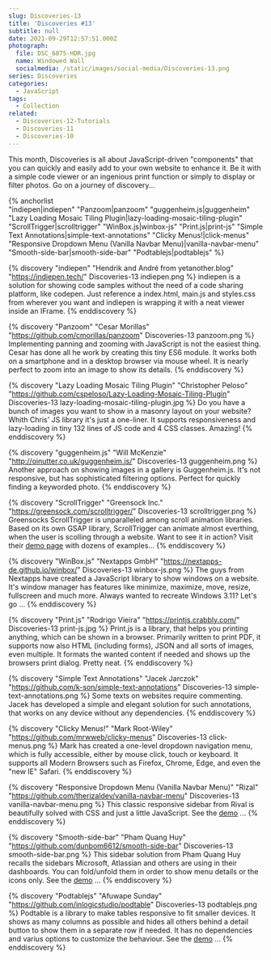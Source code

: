 ```yaml
---
slug: Discoveries-13
title: 'Discoveries #13'
subtitle: null
date: 2021-09-29T12:57:51.000Z
photograph:
  file: DSC_6875-HDR.jpg
  name: Windowed Wall
  socialmedia: /static/images/social-media/Discoveries-13.png
series: Discoveries
categories:
  - JavaScript
tags:
  - Collection
related:
  - Discoveries-12-Tutorials
  - Discoveries-11
  - Discoveries-10
---
```


This month, Discoveries is all about JavaScript-driven "components" that you can quickly and easily add to your own website to enhance it. Be it with a simple code viewer or an ingenious print function or simply to display or filter photos. Go on a journey of discovery...

{% anchorlist  
  "indiepen|indiepen"
  "Panzoom|panzoom"
  "guggenheim.js|guggenheim"
  "Lazy Loading Mosaic Tiling Plugin|lazy-loading-mosaic-tiling-plugin"
  "ScrollTrigger|scrolltrigger"
  "WinBox.js|winbox-js"
  "Print.js|print-js"
  "Simple Text Annotations|simple-text-annotations"
  "Clicky Menus!|click-menus"
  "Responsive Dropdown Menu (Vanilla Navbar Menu)|vanilla-navbar-menu"
  "Smooth-side-bar|smooth-side-bar"
  "Podtablejs|podtablejs"
%}

<!-- more -->

{% discovery "indiepen" "Hendrik and André from yetanother.blog" "https://indiepen.tech/" Discoveries-13 indiepen.png %}
indiepen is a solution for showing code samples without the need of a code sharing platform, like codepen. Just reference a index.html, main.js and styles.css from wherever you want and indiepen is wrapping it with a neat viewer inside an IFrame.
{% enddiscovery %}

{% discovery "Panzoom" "Cesar Morillas" "https://github.com/cmorillas/panzoom" Discoveries-13 panzoom.png %}
Implementing panning and zooming with JavaScript is not the easiest thing. Cesar has done all he work by creating this tiny ES6 module. It works both on a smartphone and in a desktop browser via mouse wheel. It is nearly perfect to zoom into an image to show its details.
{% enddiscovery %}

{% discovery "Lazy Loading Mosaic Tiling Plugin" "Christopher Peloso" "https://github.com/cspeloso/Lazy-Loading-Mosaic-Tiling-Plugin" Discoveries-13 lazy-loading-mosaic-tiling-plugin.jpg %}
Do you have a bunch of images you want to show in a masonry layout on your website? Whith Chris' JS library it's just a one-liner. It supports responsiveness and lazy-loading in tiny 132 lines of JS code and 4 CSS classes. Amazing!
{% enddiscovery %}

{% discovery "guggenheim.js" "Will McKenzie" "http://oinutter.co.uk/guggenheim.js/" Discoveries-13 guggenheim.png %}
Another approach on showing images in a gallery is Guggenheim.js. It's not responsive, but has sophisticated filtering options. Perfect for quickly finding a keyworded photo.
{% enddiscovery %}

{% discovery "ScrollTrigger" "Greensock Inc." "https://greensock.com/scrolltrigger/" Discoveries-13 scrolltrigger.png %}
Greensocks ScrollTrigger is unparalleled among scroll animation libraries. Based on its own GSAP library, ScrollTrigger can animate almost everthing, when the user is scolling through a website. Want to see it in action? Visit their [demo page](https://greensock.com/st-demos/) with dozens of examples...
{% enddiscovery %}

{% discovery "WinBox.js" "Nextapps GmbH" "https://nextapps-de.github.io/winbox/" Discoveries-13 winbox-js.png %}
The guys from Nextapps have created a JavaScript library to show windows on a website. It's window manager has features like minimize, maximize, move, resize, fullscreen and much more. Always wanted to recreate Windows 3.11? Let's go ...
{% enddiscovery %}

{% discovery "Print.js" "Rodrigo Vieira" "https://printjs.crabbly.com/" Discoveries-13 print-js.jpg %}
Print.js is a library, that helps you printing anything, which can be shown in a browser. Primarily written to print PDF, it supports now also HTML (including forms), JSON and all sorts of images, even multiple. It formats the wanted content if needed and shows up the browsers print dialog. Pretty neat.
{% enddiscovery %}

{% discovery "Simple Text Annotations" "Jacek Jarczok" "https://github.com/k-son/simple-text-annotations" Discoveries-13 simple-text-annotations.png %}
Some texts on websites require commenting. Jacek has developed a simple and elegant solution for such annotations, that works on any device without any dependencies.
{% enddiscovery %}

{% discovery "Clicky Menus!" "Mark Root-Wiley" "https://github.com/mrwweb/clicky-menus" Discoveries-13 click-menus.png %}
Mark has created a one-level dropdown navigation menu, which is fully accessible, either by mouse click, touch or keyboard. It supports all Modern Browsers such as Firefox, Chrome, Edge, and even the "new IE" Safari.
{% enddiscovery %}

{% discovery "Responsive Dropdown Menu (Vanilla Navbar Menu)" "Rizal" "https://github.com/therizaldev/vanilla-navbar-menu" Discoveries-13 vanilla-navbar-menu.png %}
This classic responsive sidebar from Rival is beautifully solved with CSS and just a little JavaScript.  See the [demo](vanilla-navbar-menu-sample/index.html) ...
{% enddiscovery %}

{% discovery "Smooth-side-bar" "Pham Quang Huy" "https://github.com/dunbom6612/smooth-side-bar" Discoveries-13 smooth-side-bar.png %}
This sidebar solution from Pham Quang Huy recalls the sidebars Microsoft, Atlassian and others are using in their dashboards. You can fold/unfold them in order to show menu details or the icons only. See the [demo](smooth-side-bar-sample/index.html) ...
{% enddiscovery %}

{% discovery "Podtablejs" "Afuwape Sunday" "https://github.com/inlogicstudio/podtable" Discoveries-13 podtablejs.png %}
Podtable is a library to make tables responsive to fit smaller devices. It shows as many columns as possible and hides all others behind a detail button to show them in a separate row if needed. It has no dependencies and varius options to customize the behaviour. See the [demo](https://codepen.io/inlogicstudio/pen/BaZyyGZ) ...
{% enddiscovery %}
